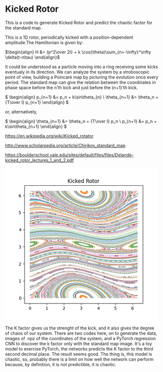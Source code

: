 # Kicked Rotor

This is a code to generate Kicked Rotor and predict the chaotic factor for the standard map.

This is a 1D rotor, periodically kicked with a position-dependent amplitude.The Hamiltonian is given by:

$\begin{align}
H 
&= {p^2\over 2I} + k \cos(\theta)\sum_{n=-\infty}^\infty \delta(t-n\tau)
\end{align}$

It could be understood as a particle moving into a ring receiving some kicks eventualy in its direction. We can analyze the system by a stroboscopic point of view, building a Poincaré map by picturing the evolution once every period. The standard map can give the relation between the coordinates in phase space before the n'th kick and just before the (n+1)'th kick.

$
\begin{align}
p_{n+1} 
&= 
p_n + k\sin\theta_{n}
\\
\theta_{n+1} 
&=
\theta_n + {T\over I} p_{n+1}
\end{align} $

or, alternatively,

$
\begin{align}
\theta_{n+1} 
&=
\theta_n + {T\over I} p_n
\\
p_{n+1} 
&= 
p_n + k\sin\theta_{n+1}
\end{align}
$


https://en.wikipedia.org/wiki/Kicked_rotator

http://www.scholarpedia.org/article/Chirikov_standard_map

https://boulderschool.yale.edu/sites/default/files/files/Delande-kicked_rotor_lectures_1_and_2.pdf

![alt text](exemplo.png "Title")

The K factor gives us the strenght of the kick, and it also gives the degree of chaos of our system.
There are two codes here, on to generate the data, images of .npz of the coordinates of the system,
and a PyTorch regression CNN to discover the k factor only with the standard map image.
It's a toy model to exercise PyTorch, the networks predicts the K factor to the third second decimal place.
The result seems good. The thing is, this model is chaotic, so, probably there is a limit on how well the network can perform because,
by definition, it is not predictible, it is chaotic. 
